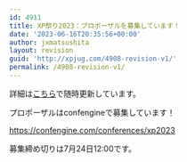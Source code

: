 ```yaml
---
id: 4911
title: XP祭り2023：プロポーザルを募集しています！
date: '2023-06-16T20:35:56+00:00'
author: jxmatsushita
layout: revision
guid: 'http://xpjug.com/4908-revision-v1/'
permalink: /4908-revision-v1/
---
```


詳細は[こちら](http://xpjug.com/xp2023/)で随時更新しています。

プロポーザルはconfengineで募集しています！

<https://confengine.com/conferences/xp2023>

募集締め切りは7月24日12:00です。